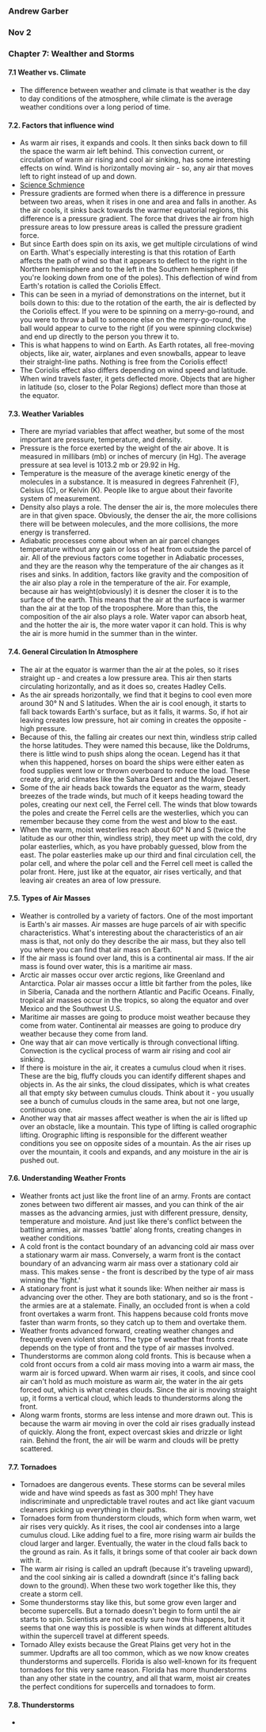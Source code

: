 ### Andrew Garber
### Nov 2
### Chapter 7: Wealther and Storms

#### 7.1 Weather vs. Climate
 - The difference between weather and climate is that weather is the day to day conditions of the atmosphere, while climate is the average weather conditions over a long period of time.

#### 7.2. Factors that influence wind
 -  As warm air rises, it expands and cools. It then sinks back down to fill the space the warm air left behind. This convection current, or circulation of warm air rising and cool air sinking, has some interesting effects on wind. Wind is horizontally moving air - so, any air that moves left to right instead of up and down.
 - [Science Schmience](https://www.youtube.com/watch?v=Sj4Dq3ebNrc)
 - Pressure gradients are formed when there is a difference in pressure between two areas, when it rises in one and area and falls in another. As the air cools, it sinks back towards the warmer equatorial regions, this difference is a pressure gradient. The force that drives the air from high pressure areas to low pressure areas is called the pressure gradient force.
 - But since Earth does spin on its axis, we get multiple circulations of wind on Earth. What's especially interesting is that this rotation of Earth affects the path of wind so that it appears to deflect to the right in the Northern hemisphere and to the left in the Southern hemisphere (if you're looking down from one of the poles). This deflection of wind from Earth's rotation is called the Coriolis Effect.
 - This can be seen in a myriad of demonstrations on the internet, but it boils down to this: due to the rotation of the earth, the air is deflected by the Coriolis effect. If you were to be spinning on a merry-go-round, and you were to throw a ball to someone else on the merry-go-round, the ball would appear to curve to the right (if you were spinning clockwise) and end up directly to the person you threw it to. 
 - This is what happens to wind on Earth. As Earth rotates, all free-moving objects, like air, water, airplanes and even snowballs, appear to leave their straight-line paths. Nothing is free from the Coriolis effect!
 - The Coriolis effect also differs depending on wind speed and latitude. When wind travels faster, it gets deflected more. Objects that are higher in latitude (so, closer to the Polar Regions) deflect more than those at the equator.


#### 7.3. Weather Variables
 - There are myriad variables that affect weather, but some of the most important are pressure, temperature, and density. 
 - Pressure is the force exerted by the weight of the air above. It is measured in millibars (mb) or inches of mercury (in Hg). The average pressure at sea level is 1013.2 mb or 29.92 in Hg.
 - Temperature is the measure of the average kinetic energy of the molecules in a substance. It is measured in degrees Fahrenheit (F), Celsius (C), or Kelvin (K). People like to argue about their favorite system of measurement. 
 - Density also plays a role. The denser the air is, the more molecules there are in that given space. Obviously, the denser the air, the more collisions there will be between molecules, and the more collisions, the more energy is transferred. 
 - Adiabatic processes come about when an air parcel changes temperature without any gain or loss of heat from outside the parcel of air. All of the previous factors come together in Adiabatic processes, and they are the reason why the temperature of the air changes as it rises and sinks. In addition, factors like gravity and the composition of the air also play a role in the temperature of the air. For example, because air has weight(obviously) it is desner the closer it is to the surface of the earth. This means that the air at the surface is warmer than the air at the top of the troposphere. More than this, the composition of the air also plays a role. Water vapor can absorb heat, and the hotter the air is, the more water vapor it can hold. This is why the air is more humid in the summer than in the winter.

#### 7.4. General Circulation In Atmosphere
 - The air at the equator is warmer than the air at the poles, so it rises straight up - and creates a low pressure area. This air then starts circulating horizontally, and as it does so, creates Hadley Cells.
 - As the air spreads horizontally, we find that it begins to cool even more around 30° N and S latitudes. When the air is cool enough, it starts to fall back towards Earth's surface, but as it falls, it warms. So, if hot air leaving creates low pressure, hot air coming in creates the opposite - high pressure.
 - Because of this, the falling air creates our next thin, windless strip called the horse latitudes. They were named this because, like the Doldrums, there is little wind to push ships along the ocean. Legend has it that when this happened, horses on board the ships were either eaten as food supplies went low or thrown overboard to reduce the load. These create dry, arid climates like the Sahara Desert and the Mojave Desert.
 - Some of the air heads back towards the equator as the warm, steady breezes of the trade winds, but much of it keeps heading toward the poles, creating our next cell, the Ferrel cell. The winds that blow towards the poles and create the Ferrel cells are the westerlies, which you can remember because they come from the west and blow to the east.
 - When the warm, moist westerlies reach about 60° N and S (twice the latitude as our other thin, windless strip), they meet up with the cold, dry polar easterlies, which, as you have probably guessed, blow from the east. The polar easterlies make up our third and final circulation cell, the polar cell, and where the polar cell and the Ferrel cell meet is called the polar front. Here, just like at the equator, air rises vertically, and that leaving air creates an area of low pressure.

#### 7.5. Types of Air Masses
 - Weather is controlled by a variety of factors. One of the most important is Earth's air masses. Air masses are huge parcels of air with specific characteristics. What's interesting about the characteristics of an air mass is that, not only do they describe the air mass, but they also tell you where you can find that air mass on Earth.
 - If the air mass is found over land, this is a continental air mass. If the air mass is found over water, this is a maritime air mass. 
 - Arctic air masses occur over arctic regions, like Greenland and Antarctica. Polar air masses occur a little bit farther from the poles, like in Siberia, Canada and the northern Atlantic and Pacific Oceans. Finally, tropical air masses occur in the tropics, so along the equator and over Mexico and the Southwest U.S.
 - Maritime air masses are going to produce moist weather because they come from water. Continental air measses are going to produce dry weather because they come from land. 
 - One way that air can move vertically is through convectional lifting. Convection is the cyclical process of warm air rising and cool air sinking. 
 - If there is moisture in the air, it creates a cumulus cloud when it rises. These are the big, fluffy clouds you can identify different shapes and objects in. As the air sinks, the cloud dissipates, which is what creates all that empty sky between cumulus clouds. Think about it - you usually see a bunch of cumulus clouds in the same area, but not one large, continuous one.
 - Another way that air masses affect weather is when the air is lifted up over an obstacle, like a mountain. This type of lifting is called orographic lifting. Orographic lifting is responsible for the different weather conditions you see on opposite sides of a mountain. As the air rises up over the mountain, it cools and expands, and any moisture in the air is pushed out.

#### 7.6. Understanding Weather Fronts
 - Weather fronts act just like the front line of an army. Fronts are contact zones between two different air masses, and you can think of the air masses as the advancing armies, just with different pressure, density, temperature and moisture. And just like there's conflict between the battling armies, air masses 'battle' along fronts, creating changes in weather conditions. 
 - A cold front is the contact boundary of an advancing cold air mass over a stationary warm air mass. Conversely, a warm front is the contact boundary of an advancing warm air mass over a stationary cold air mass. This makes sense - the front is described by the type of air mass winning the 'fight.'
 - A stationary front is just what it sounds like: When neither air mass is advancing over the other. They are both stationary, and so is the front - the armies are at a stalemate. Finally, an occluded front is when a cold front overtakes a warm front. This happens because cold fronts move faster than warm fronts, so they catch up to them and overtake them.
 - Weather fronts advanced forward, creating weather changes and frequently even violent storms. The type of weather that fronts create depends on the type of front and the type of air masses involved.
 - Thunderstorms are common along cold fronts. This is because when a cold front occurs from a cold air mass moving into a warm air mass, the warm air is forced upward. When warm air rises, it cools, and since cool air can't hold as much moisture as warm air, the water in the air gets forced out, which is what creates clouds. Since the air is moving straight up, it forms a vertical cloud, which leads to thunderstorms along the front.
 - Along warm fronts, storms are less intense and more drawn out. This is because the warm air moving in over the cold air rises gradually instead of quickly. Along the front, expect overcast skies and drizzle or light rain. Behind the front, the air will be warm and clouds will be pretty scattered.

#### 7.7. Tornadoes
 - Tornadoes are dangerous events. These storms can be several miles wide and have wind speeds as fast as 300 mph! They have indiscriminate and unpredictable travel routes and act like giant vacuum cleaners picking up everything in their paths.
 - Tornadoes form from thunderstorm clouds, which form when warm, wet air rises very quickly. As it rises, the cool air condenses into a large cumulus cloud. Like adding fuel to a fire, more rising warm air builds the cloud larger and larger. Eventually, the water in the cloud falls back to the ground as rain. As it falls, it brings some of that cooler air back down with it.
 - The warm air rising is called an updraft (because it's traveling upward), and the cool sinking air is called a downdraft (since it's falling back down to the ground). When these two work together like this, they create a storm cell.
 - Some thunderstorms stay like this, but some grow even larger and become supercells. But a tornado doesn't begin to form until the air starts to spin. Scientists are not exactly sure how this happens, but it seems that one way this is possible is when winds at different altitudes within the supercell travel at different speeds.
 - Tornado Alley exists because the Great Plains get very hot in the summer. Updrafts are all too common, which as we now know creates thunderstorms and supercells. Florida is also well-known for its frequent tornadoes for this very same reason. Florida has more thunderstorms than any other state in the country, and all that warm, moist air creates the perfect conditions for supercells and tornadoes to form.

#### 7.8. Thunderstorms
 - 
